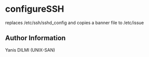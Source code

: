 configureSSH
=========

replaces /etc/ssh/sshd_config and copies a banner file to /etc/issue

Author Information
------------------

Yanis DILMI (UNIX-SAN)
